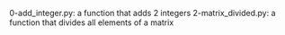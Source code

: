0-add_integer.py: a function that adds 2 integers
2-matrix_divided.py: a function that divides all elements of a matrix

